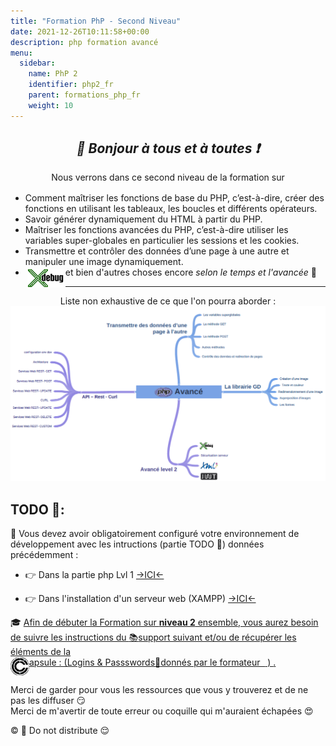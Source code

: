 ```yaml
---
title: "Formation PhP - Second Niveau"
date: 2021-12-26T10:11:58+00:00
description: php formation avancé  
menu:
  sidebar:
    name: PhP 2
    identifier: php2_fr
    parent: formations_php_fr
    weight: 10
---
```

*<center>:loudspeaker: Bonjour à tous et à toutes :heavy_exclamation_mark:</center>*
-
<div class="d-sm-block alert alert-info " > 
<center>
<i class="fas fa-info-circle " style="color: blue;"></i> Nous verrons dans ce second niveau de la formation sur <i class="fab fa-php fa-2x" style="color:blue; vertical-align:middle;"></i></center>
<span class="text-left">

- Comment maîtriser les fonctions de base du PHP, c’est-à-dire, créer des fonctions en utilisant les tableaux, les boucles et différents opérateurs.
- Savoir générer dynamiquement du HTML à partir du PHP.
- Maîtriser les fonctions avancées du PHP, c’est-à-dire utiliser les variables super-globales en particulier les sessions et les cookies.
- Transmettre et contrôler des données d’une page à une autre et manipuler une image dynamiquement.
- <img style="float : left;margin:3px" src="/files/images/Xdebug_30.png">et bien d'autres choses encore *selon le temps et l'avancée* :pancakes:
<hr>
</span><center>Liste non exhaustive de ce que l'on pourra aborder :</center>
  <div  class="row justify-content-center">
  <img src="avance.png" >
   </div>

</div>

## <i class="fas fa-clipboard-list "></i> TODO :roller_coaster::
:speech_balloon: Vous devez avoir obligatoirement configuré votre environnement de développement avec les intructions (partie TODO :roller_coaster:) données précédemment <i class="fas fa-clipboard-list "></i> :  

- :point_right: Dans la partie php Lvl 1 [->ICI<-](../lvl1/)

- :point_right: Dans l'installation d'un serveur web (XAMPP) [->ICI<-](../../../divers/installation_xampp)

<div class="d-sm-block  alert alert-success  text-left" role="alert">

:mortar_board: [Afin de débuter la Formation sur **<i class="fab fa-php fa-2x" style="color:blue; vertical-align:middle;"></i> niveau 2** ensemble, vous aurez besoin de suivre les instructions du :books:support suivant et/ou de récupérer les éléments de la <span style='display:FLEX;margin:0'> <img style="vertical-align: bottom;" src="/images/icones/w30/capsule_30.png" alt="C">apsule : (Logins & Passswords :closed_lock_with_key: donnés par le formateur &nbsp; <i class="fas fa-chalkboard-teacher"></i> &nbsp;)&nbsp; <i class="fas fa-external-link-alt"></i>.</span>](http://franpan.free.fr/formation/_php402 "lien vers le site contenant les fichiers de la formation")

</div>

Merci de garder pour vous les ressources que vous y trouverez et de ne pas les diffuser :smirk:  
Merci de m'avertir de toute erreur ou coquille qui m'auraient échapées :heart_eyes:

:copyright: :no_entry_sign: Do not distribute :relieved:
